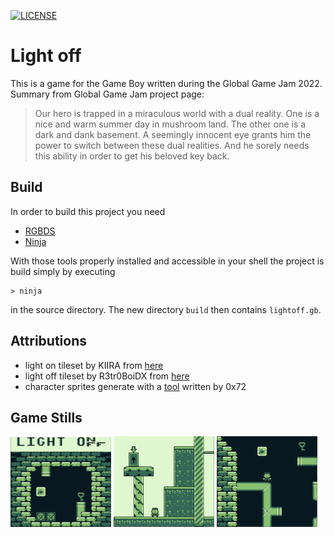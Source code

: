 [![LICENSE](https://i.creativecommons.org/l/by-nc-sa/4.0/88x31.png)](http://creativecommons.org/licenses/by-nc-sa/4.0/)

Light off
=========

This is a game for the Game Boy written during the Global Game Jam 2022.
Summary from Global Game Jam project page:

> Our hero is trapped in a miraculous world with a dual reality. One is a nice
> and warm summer day in mushroom land. The other one is a dark and dank
> basement. A seemingly innocent eye grants him the power to switch between
> these dual realities. And he sorely needs this ability in order to get his
> beloved key back.

Build
-----

In order to build this project you need

 - [RGBDS](https://rgbds.gbdev.io/)
 - [Ninja](https://ninja-build.org/)

With those tools properly installed and accessible in your shell the project
is build simply by executing

    > ninja

in the source directory. The new directory `build` then contains
`lightoff.gb`.

Attributions
------------

 * light on tileset by KIIRA from [here](https://opengameart.org/content/game-boy-platformer-tileset-character)
 * light off tileset by R3tr0BoiDX from [here](https://opengameart.org/content/ninja-jail-castle-whatever-platformer-tiles)
 * character sprites generate with a [tool](https://0x72.itch.io/2bitcharactergenerator) written by 0x72

Game Stills
-----------

![Start screen](/assets/demo.png?raw=true)
![Mushroom land](/assets/still1.png?raw=true)
![Basement](/assets/still2.png?raw=true)
